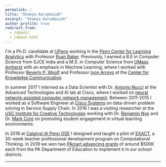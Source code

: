 ```yaml
---
permalink: /
title: "Shamya Karumbaiah"
excerpt: "Shamya Karumbaiah"
author_profile: true
redirect_from: 
  - /about/
  - /about.html
---
```


I'm a Ph.D. candidate at [UPenn](https://home.www.upenn.edu/) working in the [Penn Center for Learning Analytics](http://www.upenn.edu/learninganalytics/) with Professor [Ryan Baker](http://www.upenn.edu/learninganalytics/ryanbaker/index.html). Previously, I earned a B.E in Computer Science from SJCE India and a M.S. in Computer Science from [UMass Amherst](http://www.cs.umass.edu/) with an emphasis in Machine Learning, where I worked with Professor [Beverly P. Woolf](https://www.cics.umass.edu/faculty/directory/woolf_beverly) and Professor [Ivon Arroyo](https://www.cics.umass.edu/people/arroyo-ivon) at the [Center for Knowledge Communication](https://www.cics.umass.edu/research/group/center-knowledge-communication). 


In summer 2017 I interned as a Data Scientist with Dr. [Antonio Nucci](https://www.linkedin.com/in/antonio-nucci-phd-aa6b70116/) at the Advanced Technologies and AI lab at Cisco, where I worked on [neural network-assisted computer network management](https://patentimages.storage.googleapis.com/92/dc/e3/87f33ac348b9b2/US20190197397A1.pdf). Between 2011-2015 I worked as a Software Engineer at [Cisco Systems](https://www.cisco.com/c/en/us/index.html) on data-driven problem solving in Service Supply Chain. In 2016 I was a visiting researcher at the [USC Institute for Creative Technologies](http://ict.usc.edu/) working with Dr. [Benjamin Nye](https://sites.google.com/site/benjaminnye/) and Dr. [Mark Core](http://people.ict.usc.edu/~core/) on promoting student engagement in virtual learning environments. 


In 2018 at [Catalyst @ Penn GSE](https://www.gse.upenn.edu/catalyst) I designed and taught a pilot of [EXACT](https://www.gse.upenn.edu/innovation/exact), a 30-week teacher professional development program on Computational Thinking. In 2019 we won two [PAmart advancing grants](https://www.education.pa.gov/Policy-Funding/SchoolGrants/PAsmart/Pages/AdvancingGrants.aspx) of around $500K each from the PA Department of Education to implement it in our school districts.

---
